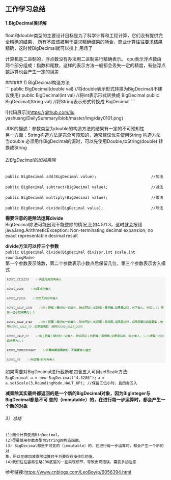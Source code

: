 ## 工作学习总结
#### 1.BigDecimal类详解
<p>float和double类型的主要设计目标是为了科学计算和工程计算，它们没有提供完全精确的结果，
所有不应该被用于要求精确结果的场合，商业计算往往要求结果精确，这时候BigDecimal就可以排上
用场了</p>
<P>计算机是二进制的，浮点数没有办法用二进制进行精确表示。
cpu表示浮点数由两个部分组成：指数和尾数，这样的表示方法一般都会丢失一定的精度，有些浮点数运算也会产生一定的误差</P>
###### 1) BigDecimal构造方法</br>
```
public BigDecimal(double val) //将double表示形式转换为BigDecimal(不建议使用)
public BigDecimal(int val) //将int表示形式转换成 BigDecimal
public BigDecimal(String val) //将String表示形式转换成 BigDecimal
```

![代码展示](https://github.com/liu yashuang/DailySummary/blob/master/img/day0101.png)

JDK的描述：参数类型为double的构造方法的结果有一定的不可预知性</br>
另一方面：String构造方法是完全可预知的，通常建议优先使用String 构造方法</br>
当double 必须用作BigDecimal的源时，可以先使用Double,toString(double) 转换成String</br>

###### 2)BigDecimal的加减乘除
  ```
  public BigDecimal add(BigDecimal value);                        //加法

  public BigDecimal subtract(BigDecimal value);                   //减法

  public BigDecimal multiply(BigDecimal value);                   //乘法

  public BigDecimal divide(BigDecimal value);                     //除法
  ```

**需要注意的是除法运算divide**</br>
BigDecimal除法可能出现不能整除的情况,比如4.5/1.3，这时就会报错
java.lang.ArithmeticException: Non-terminating decimal expansion; no exact representable decimal result

**divide方法可以传三个参数**</br>
`public BigDecimal divide(BigDecimal divisor,int scale,int roundingMode)`
<br>第一个参数表示除数，第二个参数表示小数点后保留几位，第三个参数表示舍入模式</br>

![第三个参数详情](https://github.com/liuyashuang/DailySummary/blob/master/img/day0102.png)

如果需要对BigDecimal进行截断和四舍五入可用setScale方法:</br>
`BigDecimal a = new BigDecimal("4.3286");`
`a = a.setScale(3,RoundingMode.HALT_UP); //保留三位小时，且四舍五入`

**减乘除其实最终都返回的是一个新的BigDecimal对象，因为BigInteger与BigDecimal都是不可
变的（immutable）的，在进行每一步运算时，都会产生一个新的对象**

###### 3）总结
    (1)商业计算使用BigDecimal。
    (2)尽量使用参数类型为String的构造函数。
    (3) BigDecimal都是不可变的（immutable）的，在进行每一步运算时，都会产生一个新的对
    象，所以在做加减乘除运算时千万要保存操作后的值。
    (4)我们往往容易忽略JDK底层的一些实现细节，导致出现错误，需要多加注意

参考链接:<https://www.cnblogs.com/LeoBoy/p/6056394.html>
